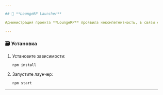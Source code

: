 ```yaml
---

## 🚀 **LoungeRP Launcher**

Администрация проекта **LoungeRP** проявила некомпетентность, в связи с чем команда нашего проекта **NCore** приняла решение обнародовать исходный код их лаунчера ❤️

---
```


### 🗃 **Установка**

1. Установите зависимости:
   ```bash
   npm install
   ```

2. Запустите лаунчер:
   ```bash
   npm start
   ```

---
